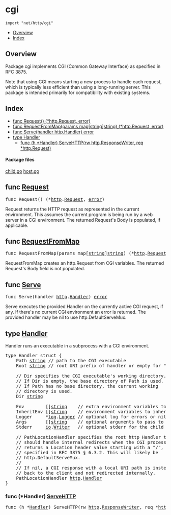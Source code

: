 

# cgi
`import "net/http/cgi"`

* [Overview](#pkg-overview)
* [Index](#pkg-index)

## <a id="pkg-overview">Overview</a>
Package cgi implements CGI (Common Gateway Interface) as specified
in RFC 3875.

Note that using CGI means starting a new process to handle each
request, which is typically less efficient than using a
long-running server. This package is intended primarily for
compatibility with existing systems.




## <a id="pkg-index">Index</a>
* [func Request() (*http.Request, error)](#Request)
* [func RequestFromMap(params map[string]string) (*http.Request, error)](#RequestFromMap)
* [func Serve(handler http.Handler) error](#Serve)
* [type Handler](#Handler)
  * [func (h *Handler) ServeHTTP(rw http.ResponseWriter, req *http.Request)](#Handler.ServeHTTP)




#### <a id="pkg-files">Package files</a>
[child.go](https://golang.org/src/net/http/cgi/child.go) [host.go](https://golang.org/src/net/http/cgi/host.go) 






## <a id="Request">func</a> [Request](https://golang.org/src/net/http/cgi/child.go?s=604:641#L19)
<pre>func Request() (*<a href="/pkg/net/http/">http</a>.<a href="/pkg/net/http/#Request">Request</a>, <a href="/pkg/builtin/#error">error</a>)</pre>
Request returns the HTTP request as represented in the current
environment. This assumes the current program is being run
by a web server in a CGI environment.
The returned Request's Body is populated, if applicable.



## <a id="RequestFromMap">func</a> [RequestFromMap](https://golang.org/src/net/http/cgi/child.go?s=1163:1231#L42)
<pre>func RequestFromMap(params map[<a href="/pkg/builtin/#string">string</a>]<a href="/pkg/builtin/#string">string</a>) (*<a href="/pkg/net/http/">http</a>.<a href="/pkg/net/http/#Request">Request</a>, <a href="/pkg/builtin/#error">error</a>)</pre>
RequestFromMap creates an http.Request from CGI variables.
The returned Request's Body field is not populated.



## <a id="Serve">func</a> [Serve](https://golang.org/src/net/http/cgi/child.go?s=3917:3955#L136)
<pre>func Serve(handler <a href="/pkg/net/http/">http</a>.<a href="/pkg/net/http/#Handler">Handler</a>) <a href="/pkg/builtin/#error">error</a></pre>
Serve executes the provided Handler on the currently active CGI
request, if any. If there's no current CGI environment
an error is returned. The provided handler may be nil to use
http.DefaultServeMux.





## <a id="Handler">type</a> [Handler](https://golang.org/src/net/http/cgi/host.go?s=1282:2432#L37)
Handler runs an executable in a subprocess with a CGI environment.


<pre>type Handler struct {
<span id="Handler.Path"></span>    Path <a href="/pkg/builtin/#string">string</a> <span class="comment">// path to the CGI executable</span>
<span id="Handler.Root"></span>    Root <a href="/pkg/builtin/#string">string</a> <span class="comment">// root URI prefix of handler or empty for &#34;/&#34;</span>

<span id="Handler.Dir"></span>    <span class="comment">// Dir specifies the CGI executable&#39;s working directory.</span>
    <span class="comment">// If Dir is empty, the base directory of Path is used.</span>
    <span class="comment">// If Path has no base directory, the current working</span>
    <span class="comment">// directory is used.</span>
    Dir <a href="/pkg/builtin/#string">string</a>

<span id="Handler.Env"></span>    Env        []<a href="/pkg/builtin/#string">string</a>    <span class="comment">// extra environment variables to set, if any, as &#34;key=value&#34;</span>
<span id="Handler.InheritEnv"></span>    InheritEnv []<a href="/pkg/builtin/#string">string</a>    <span class="comment">// environment variables to inherit from host, as &#34;key&#34;</span>
<span id="Handler.Logger"></span>    Logger     *<a href="/pkg/log/">log</a>.<a href="/pkg/log/#Logger">Logger</a> <span class="comment">// optional log for errors or nil to use log.Print</span>
<span id="Handler.Args"></span>    Args       []<a href="/pkg/builtin/#string">string</a>    <span class="comment">// optional arguments to pass to child process</span>
<span id="Handler.Stderr"></span>    Stderr     <a href="/pkg/io/">io</a>.<a href="/pkg/io/#Writer">Writer</a>   <span class="comment">// optional stderr for the child process; nil means os.Stderr</span>

<span id="Handler.PathLocationHandler"></span>    <span class="comment">// PathLocationHandler specifies the root http Handler that</span>
    <span class="comment">// should handle internal redirects when the CGI process</span>
    <span class="comment">// returns a Location header value starting with a &#34;/&#34;, as</span>
    <span class="comment">// specified in RFC 3875 § 6.3.2. This will likely be</span>
    <span class="comment">// http.DefaultServeMux.</span>
    <span class="comment">//</span>
    <span class="comment">// If nil, a CGI response with a local URI path is instead sent</span>
    <span class="comment">// back to the client and not redirected internally.</span>
    PathLocationHandler <a href="/pkg/net/http/">http</a>.<a href="/pkg/net/http/#Handler">Handler</a>
}
</pre>











### <a id="Handler.ServeHTTP">func</a> (\*Handler) [ServeHTTP](https://golang.org/src/net/http/cgi/host.go?s=3102:3172#L96)
<pre>func (h *<a href="#Handler">Handler</a>) ServeHTTP(rw <a href="/pkg/net/http/">http</a>.<a href="/pkg/net/http/#ResponseWriter">ResponseWriter</a>, req *<a href="/pkg/net/http/">http</a>.<a href="/pkg/net/http/#Request">Request</a>)</pre>






